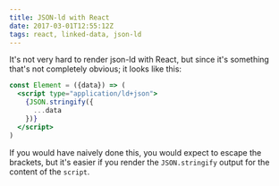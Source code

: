 ```yaml
---
title: JSON-ld with React
date: 2017-03-01T12:55:12Z
tags: react, linked-data, json-ld
---
```

It's not very hard to render json-ld with React, but since it's something that's not completely obvious; it looks like this: 

```jsx
const Element = ({data}) => (
  <script type="application/ld+json">
    {JSON.stringify({
      ...data
    })}
  </script>
)
```

If you would have naively done this, you would expect to escape the brackets, but it's easier if you render the `JSON.stringify` output for the content of the `script`.
